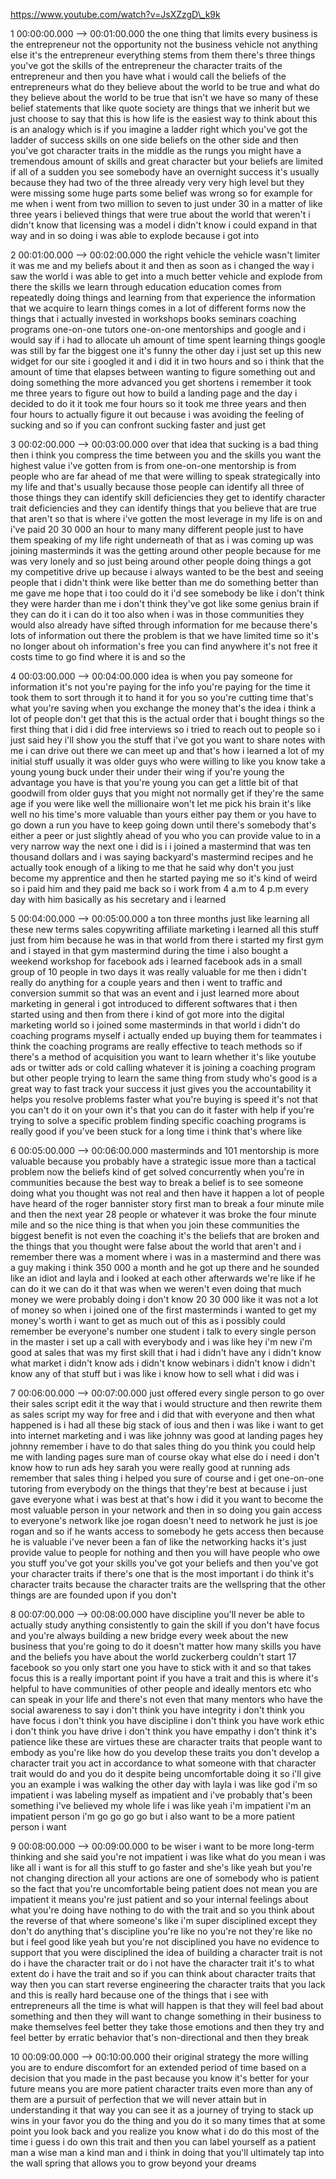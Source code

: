 https://www.youtube.com/watch?v=JsXZzgD\_k9k

1 00:00:00.000 --\> 00:01:00.000 the one thing that limits every
business is the entrepreneur not the opportunity not the business
vehicle not anything else it's the entrepreneur everything stems from
them there's three things you've got the skills of the entrepreneur the
character traits of the entrepreneur and then you have what i would call
the beliefs of the entrepreneurs what do they believe about the world to
be true and what do they believe about the world to be true that isn't
we have so many of these belief statements that like quote society are
things that we inherit but we just choose to say that this is how life
is the easiest way to think about this is an analogy which is if you
imagine a ladder right which you've got the ladder of success skills on
one side beliefs on the other side and then you've got character traits
in the middle as the rungs you might have a tremendous amount of skills
and great character but your beliefs are limited if all of a sudden you
see somebody have an overnight success it's usually because they had two
of the three already very very high level but they were missing some
huge parts some belief was wrong so for example for me when i went from
two million to seven to just under 30 in a matter of like three years i
believed things that were true about the world that weren't i didn't
know that licensing was a model i didn't know i could expand in that way
and in so doing i was able to explode because i got into

2 00:01:00.000 --\> 00:02:00.000 the right vehicle the vehicle wasn't
limiter it was me and my beliefs about it and then as soon as i changed
the way i saw the world i was able to get into a much better vehicle and
explode from there the skills we learn through education education comes
from repeatedly doing things and learning from that experience the
information that we acquire to learn things comes in a lot of different
forms now the things that i actually invested in workshops books
seminars coaching programs one-on-one tutors one-on-one mentorships and
google and i would say if i had to allocate uh amount of time spent
learning things google was still by far the biggest one it's funny the
other day i just set up this new widget for our site i googled it and i
did it in two hours and so i think that the amount of time that elapses
between wanting to figure something out and doing something the more
advanced you get shortens i remember it took me three years to figure
out how to build a landing page and the day i decided to do it it took
me four hours so it took me three years and then four hours to actually
figure it out because i was avoiding the feeling of sucking and so if
you can confront sucking faster and just get

3 00:02:00.000 --\> 00:03:00.000 over that idea that sucking is a bad
thing then i think you compress the time between you and the skills you
want the highest value i've gotten from is from one-on-one mentorship is
from people who are far ahead of me that were willing to speak
strategically into my life and that's usually because those people can
identify all three of those things they can identify skill deficiencies
they get to identify character trait deficiencies and they can identify
things that you believe that are true that aren't so that is where i've
gotten the most leverage in my life is on and i've paid 20 30 000 an
hour to many many different people just to have them speaking of my life
right underneath of that as i was coming up was joining masterminds it
was the getting around other people because for me was very lonely and
so just being around other people doing things a got my competitive
drive up because i always wanted to be the best and seeing people that i
didn't think were like better than me do something better than me gave
me hope that i too could do it i'd see somebody be like i don't think
they were harder than me i don't think they've got like some genius
brain if they can do it i can do it too also when i was in those
communities they would also already have sifted through information for
me because there's lots of information out there the problem is that we
have limited time so it's no longer about oh information's free you can
find anywhere it's not free it costs time to go find where it is and so
the

4 00:03:00.000 --\> 00:04:00.000 idea is when you pay someone for
information it's not you're paying for the info you're paying for the
time it took them to sort through it to hand it for you so you're
cutting time that's what you're saving when you exchange the money
that's the idea i think a lot of people don't get that this is the
actual order that i bought things so the first thing that i did i did
free interviews so i tried to reach out to people so i just said hey
i'll show you the stuff that i've got you want to share notes with me i
can drive out there we can meet up and that's how i learned a lot of my
initial stuff usually it was older guys who were willing to like you
know take a young young buck under their under their wing if you're
young the advantage you have is that you're young you can get a little
bit of that goodwill from older guys that you might not normally get if
they're the same age if you were like well the millionaire won't let me
pick his brain it's like well no his time's more valuable than yours
either pay them or you have to go down a run you have to keep going down
until there's somebody that's either a peer or just slightly ahead of
you who you can provide value to in a very narrow way the next one i did
is i i joined a mastermind that was ten thousand dollars and i was
saying backyard's mastermind recipes and he actually took enough of a
liking to me that he said why don't you just become my apprentice and
then he started paying me so it's kind of weird so i paid him and they
paid me back so i work from 4 a.m to 4 p.m every day with him basically
as his secretary and i learned

5 00:04:00.000 --\> 00:05:00.000 a ton three months just like learning
all these new terms sales copywriting affiliate marketing i learned all
this stuff just from him because he was in that world from there i
started my first gym and i stayed in that gym mastermind during the time
i also bought a weekend workshop for facebook ads i learned facebook ads
in a small group of 10 people in two days it was really valuable for me
then i didn't really do anything for a couple years and then i went to
traffic and conversion summit so that was an event and i just learned
more about marketing in general i got introduced to different softwares
that i then started using and then from there i kind of got more into
the digital marketing world so i joined some masterminds in that world i
didn't do coaching programs myself i actually ended up buying them for
teammates i think the coaching programs are really effective to teach
methods so if there's a method of acquisition you want to learn whether
it's like youtube ads or twitter ads or cold calling whatever it is
joining a coaching program but other people trying to learn the same
thing from study who's good is a great way to fast track your success it
just gives you the accountability it helps you resolve problems faster
what you're buying is speed it's not that you can't do it on your own
it's that you can do it faster with help if you're trying to solve a
specific problem finding specific coaching programs is really good if
you've been stuck for a long time i think that's where like

6 00:05:00.000 --\> 00:06:00.000 masterminds and 101 mentorship is more
valuable because you probably have a strategic issue more than a
tactical problem now the beliefs kind of get solved concurrently when
you're in communities because the best way to break a belief is to see
someone doing what you thought was not real and then have it happen a
lot of people have heard of the roger bannister story first man to break
a four minute mile and then the next year 28 people or whatever it was
broke the four minute mile and so the nice thing is that when you join
these communities the biggest benefit is not even the coaching it's the
beliefs that are broken and the things that you thought were false about
the world that aren't and i remember there was a moment where i was in a
mastermind and there was a guy making i think 350 000 a month and he got
up there and he sounded like an idiot and layla and i looked at each
other afterwards we're like if he can do it we can do it that was when
we weren't even doing that much money we were probably doing i don't
know 20 30 000 like it was not a lot of money so when i joined one of
the first masterminds i wanted to get my money's worth i want to get as
much out of this as i possibly could remember be everyone's number one
student i talk to every single person in the master i set up a call with
everybody and i was like hey i'm new i'm good at sales that was my first
skill that i had i didn't have any i didn't know what market i didn't
know ads i didn't know webinars i didn't know i didn't know any of that
stuff but i was like i know how to sell what i did was i

7 00:06:00.000 --\> 00:07:00.000 just offered every single person to go
over their sales script edit it the way that i would structure and then
rewrite them as sales script my way for free and i did that with
everyone and then what happened is i had all these big stack of ious and
then i was like i want to get into internet marketing and i was like
johnny was good at landing pages hey johnny remember i have to do that
sales thing do you think you could help me with landing pages sure man
of course okay what else do i need i don't know how to run ads hey sarah
you were really good at running ads remember that sales thing i helped
you sure of course and i get one-on-one tutoring from everybody on the
things that they're best at because i just gave everyone what i was best
at that's how i did it you want to become the most valuable person in
your network and then in so doing you gain access to everyone's network
like joe rogan doesn't need to network he just is joe rogan and so if he
wants access to somebody he gets access then because he is valuable i've
never been a fan of like the networking hacks it's just provide value to
people for nothing and then you will have people who owe you stuff
you've got your skills you've got your beliefs and then you've got your
character traits if there's one that is the most important i do think
it's character traits because the character traits are the wellspring
that the other things are are founded upon if you don't

8 00:07:00.000 --\> 00:08:00.000 have discipline you'll never be able to
actually study anything consistently to gain the skill if you don't have
focus and you're always building a new bridge every week about the new
business that you're going to do it doesn't matter how many skills you
have and the beliefs you have about the world zuckerberg couldn't start
17 facebook so you only start one you have to stick with it and so that
takes focus this is a really important point if you have a trait and
this is where it's helpful to have communities of other people and
ideally mentors etc who can speak in your life and there's not even that
many mentors who have the social awareness to say i don't think you have
integrity i don't think you have focus i don't think you have discipline
i don't think you have work ethic i don't think you have drive i don't
think you have empathy i don't think it's patience like these are
virtues these are character traits that people want to embody as you're
like how do you develop these traits you don't develop a character trait
you act in accordance to what someone with that character trait would do
and you do it despite being uncomfortable doing it so i'll give you an
example i was walking the other day with layla i was like god i'm so
impatient i was labeling myself as impatient and i've probably that's
been something i've believed my whole life i was like yeah i'm impatient
i'm an impatient person i'm go go go go but i also want to be a more
patient person i want

9 00:08:00.000 --\> 00:09:00.000 to be wiser i want to be more long-term
thinking and she said you're not impatient i was like what do you mean i
was like all i want is for all this stuff to go faster and she's like
yeah but you're not changing direction all your actions are one of
somebody who is patient so the fact that you're uncomfortable being
patient does not mean you are impatient it means you're just patient and
so your internal feelings about what you're doing have nothing to do
with the trait and so you think about the reverse of that where
someone's like i'm super disciplined except they don't do anything
that's discipline you're like no you're not they're like no but i feel
good like yeah but you're not disciplined you have no evidence to
support that you were disciplined the idea of building a character trait
is not do i have the character trait or do i not have the character
trait it's to what extent do i have the trait and so if you can think
about character traits that way then you can start reverse engineering
the character traits that you lack and this is really hard because one
of the things that i see with entrepreneurs all the time is what will
happen is that they will feel bad about something and then they will
want to change something in their business to make themselves feel
better they take those emotions and then they try and feel better by
erratic behavior that's non-directional and then they break

10 00:09:00.000 --\> 00:10:00.000 their original strategy the more
willing you are to endure discomfort for an extended period of time
based on a decision that you made in the past because you know it's
better for your future means you are more patient character traits even
more than any of them are a pursuit of perfection that we will never
attain but in understanding it that way you can see it as a journey of
trying to stack up wins in your favor you do the thing and you do it so
many times that at some point you look back and you realize you know
what i do do this most of the time i guess i do own this trait and then
you can label yourself as a patient man a wise man a kind man and i
think in doing that you'll ultimately tap into the wall spring that
allows you to grow beyond your dreams
